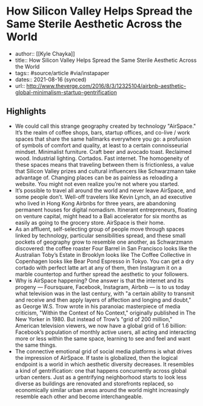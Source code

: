 ---
---
# How Silicon Valley Helps Spread the Same Sterile Aesthetic Across the World
- author:: [[Kyle Chayka]]
- title:: How Silicon Valley Helps Spread the Same Sterile Aesthetic Across the World
- tags:: #source/article #via/instapaper
- dates:: 2021-08-16 (synced)
- url:: http://www.theverge.com/2016/8/3/12325104/airbnb-aesthetic-global-minimalism-startup-gentrification

## Highlights
- We could call this strange geography created by technology "AirSpace." It’s the realm of coffee shops, bars, startup offices, and co-live / work spaces that share the same hallmarks everywhere you go: a profusion of symbols of comfort and quality, at least to a certain connoisseurial mindset. Minimalist furniture. Craft beer and avocado toast. Reclaimed wood. Industrial lighting. Cortados. Fast internet. The homogeneity of these spaces means that traveling between them is frictionless, a value that Silicon Valley prizes and cultural influencers like Schwarzmann take advantage of. Changing places can be as painless as reloading a website. You might not even realize you’re not where you started.
- It’s possible to travel all around the world and never leave AirSpace, and some people don’t. Well-off travelers like Kevin Lynch, an ad executive who lived in Hong Kong Airbnbs for three years, are abandoning permanent houses for digital nomadism. Itinerant entrepreneurs, floating on venture capital, might head to a Bali accelerator for six months as easily as going to the grocery store. AirSpace is their home.
- As an affluent, self-selecting group of people move through spaces linked by technology, particular sensibilities spread, and these small pockets of geography grow to resemble one another, as Schwarzmann discovered: the coffee roaster Four Barrel in San Francisco looks like the Australian Toby’s Estate in Brooklyn looks like The Coffee Collective in Copenhagen looks like Bear Pond Espresso in Tokyo. You can get a dry cortado with perfect latte art at any of them, then Instagram it on a marble countertop and further spread the aesthetic to your followers.
- Why is AirSpace happening? One answer is that the internet and its progeny — Foursquare, Facebook, Instagram, Airbnb — is to us today what television was in the last century, with "a certain ability to transmit and receive and then apply layers of affection and longing and doubt," as George W.S. Trow wrote in his paranoiac masterpiece of media criticism, "Within the Context of No Context," originally published in The New Yorker in 1980. But instead of Trow’s "grid of 200 million," American television viewers, we now have a global grid of 1.6 billion: Facebook’s population of monthly active users, all acting and interacting more or less within the same space, learning to see and feel and want the same things.
- The connective emotional grid of social media platforms is what drives the impression of AirSpace. If taste is globalized, then the logical endpoint is a world in which aesthetic diversity decreases. It resembles a kind of gentrification: one that happens concurrently across global urban centers. Just as a gentrifying neighborhood starts to look less diverse as buildings are renovated and storefronts replaced, so economically similar urban areas around the world might increasingly resemble each other and become interchangeable.
